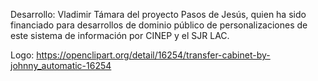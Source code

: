 
Desarrollo: Vladimir Támara del proyecto Pasos de Jesús, quien ha
  sido financiado para desarrollos de dominio público de personalizaciones
  de este sistema de información por CINEP y el SJR LAC.

Logo: https://openclipart.org/detail/16254/transfer-cabinet-by-johnny_automatic-16254
